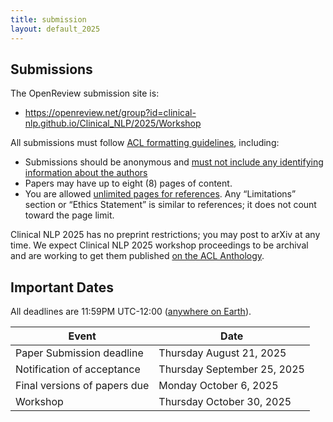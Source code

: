 ```yaml
---
title: submission
layout: default_2025
---
```


## Submissions

The OpenReview submission site is:

* <https://openreview.net/group?id=clinical-nlp.github.io/Clinical_NLP/2025/Workshop>

All submissions must follow [ACL formatting guidelines](https://acl-org.github.io/ACLPUB/formatting.html), including:

* Submissions should be anonymous and [must not include any identifying information about the authors](https://acl-org.github.io/ACLPUB/review-version.html)
* Papers may have up to eight (8) pages of content.
* You are allowed [unlimited pages for references](https://acl-org.github.io/ACLPUB/formatting.html#paper-length).
Any “Limitations” section or “Ethics Statement” is similar to references; it does not count toward the page limit.

Clinical NLP 2025 has no preprint restrictions; you may post to arXiv at any time. We expect Clinical NLP 2025 workshop proceedings to be archival and are working to get them published [on the ACL Anthology](https://aclanthology.org/venues/clinicalnlp/).

## Important Dates

All deadlines are 11:59PM UTC-12:00 ([anywhere on Earth](https://www.timeanddate.com/time/zones/aoe)).

| Event                                               | Date                        |
| --------------------------------------------------- | -------------------------   |
| Paper Submission deadline                           | Thursday August 21, 2025    |
| Notification of acceptance                          | Thursday September 25, 2025 |
| Final versions of papers due                        | Monday October 6, 2025      |
| Workshop                                            | Thursday October 30, 2025   |
